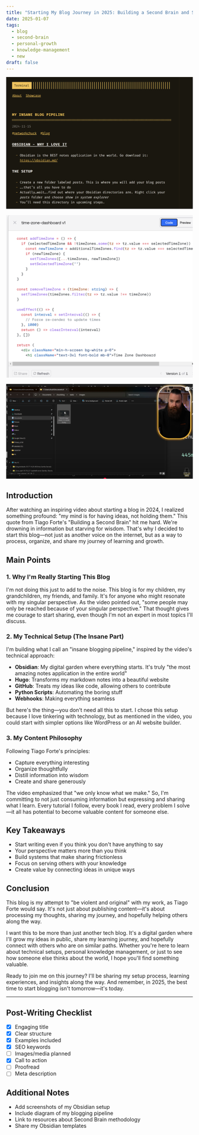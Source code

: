 ```yaml
---
title: "Starting My Blog Journey in 2025: Building a Second Brain and Sharing What I Learn"
date: 2025-01-07
tags:
  - blog
  - second-brain
  - personal-growth
  - knowledge-management
  - new
draft: false
---
```


![Pasted image 20250108062918.png](/images/Pasted%20image%2020250108062918.png)

![Pasted image 20250108063711.png](/images/Pasted%20image%2020250108063711.png)

![Pasted image 20250108064310.png](/images/Pasted%20image%2020250108064310.png)

## Introduction
After watching an inspiring video about starting a blog in 2024, I realized something profound: "my mind is for having ideas, not holding them." This quote from Tiago Forte's "Building a Second Brain" hit me hard. We're drowning in information but starving for wisdom. That's why I decided to start this blog—not just as another voice on the internet, but as a way to process, organize, and share my journey of learning and growth.

## Main Points
### 1. Why I'm Really Starting This Blog
I'm not doing this just to add to the noise. This blog is for my children, my grandchildren, my friends, and family. It's for anyone who might resonate with my singular perspective. As the video pointed out, "some people may only be reached because of your singular perspective." That thought gives me courage to start sharing, even though I'm not an expert in most topics I'll discuss.

### 2. My Technical Setup (The Insane Part)
I'm building what I call an "insane blogging pipeline," inspired by the video's technical approach:
- **Obsidian**: My digital garden where everything starts. It's truly "the most amazing notes application in the entire world"
- **Hugo**: Transforms my markdown notes into a beautiful website
- **GitHub**: Treats my ideas like code, allowing others to contribute
- **Python Scripts**: Automating the boring stuff
- **Webhooks**: Making everything seamless

But here's the thing—you don't need all this to start. I chose this setup because I love tinkering with technology, but as mentioned in the video, you could start with simpler options like WordPress or an AI website builder.

### 3. My Content Philosophy
Following Tiago Forte's principles:
- Capture everything interesting
- Organize thoughtfully
- Distill information into wisdom
- Create and share generously

The video emphasized that "we only know what we make." So, I'm committing to not just consuming information but expressing and sharing what I learn. Every tutorial I follow, every book I read, every problem I solve—it all has potential to become valuable content for someone else.

## Key Takeaways
- Start writing even if you think you don't have anything to say
- Your perspective matters more than you think
- Build systems that make sharing frictionless
- Focus on serving others with your knowledge
- Create value by connecting ideas in unique ways

## Conclusion
This blog is my attempt to "be violent and original" with my work, as Tiago Forte would say. It's not just about publishing content—it's about processing my thoughts, sharing my journey, and hopefully helping others along the way.

I want this to be more than just another tech blog. It's a digital garden where I'll grow my ideas in public, share my learning journey, and hopefully connect with others who are on similar paths. Whether you're here to learn about technical setups, personal knowledge management, or just to see how someone else thinks about the world, I hope you'll find something valuable.

Ready to join me on this journey? I'll be sharing my setup process, learning experiences, and insights along the way. And remember, in 2025, the best time to start blogging isn't tomorrow—it's today.

---
## Post-Writing Checklist
- [x] Engaging title
- [x] Clear structure
- [x] Examples included
- [x] SEO keywords
- [ ] Images/media planned
- [x] Call to action
- [ ] Proofread
- [ ] Meta description

## Additional Notes
- Add screenshots of my Obsidian setup
- Include diagram of my blogging pipeline
- Link to resources about Second Brain methodology
- Share my Obsidian templates

